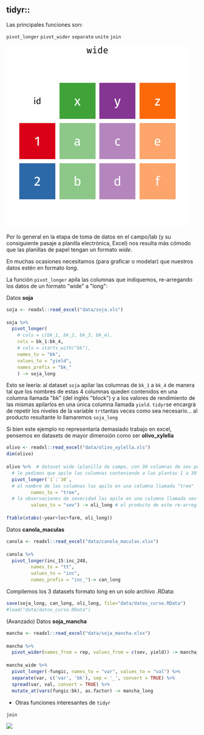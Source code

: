 ## tidyr::

Las principales funciones son:

`pivot_longer` `pivot_wider` `separate` `unite` `join` 

![](fig/tidyr-pivot_wider_longer.gif)

Por lo general en la etapa de toma de datos en el campo/lab (y su consiguiente pasaje a planilla electrónica, Excel) nos resulta más cómodo que las planillas de papel tengan un formato *wide*.  

En muchas ocasiones necesitamos (para graficar o modelar) que nuestros datos estén en formato *long*. 

La función `pivot_longer` apila las columnas que indiquemos, re-arregando los datos de un formato "wide" a "long":

Datos **soja**


```r
soja <- readxl::read_excel("data/soja.xls")

soja %>% 
  pivot_longer(
    # cols = c(bk_1, bk_2, bk_3, bk_4),
    cols = bk_1:bk_4,
    # cols = starts_with("bk"),
    names_to = "bk", 
    values_to = "yield", 
    names_prefix = "bk_"
    ) -> soja_long
```

Esto se leería: al dataset `soja` apilar las columnas de `bk_1` a `bk_4` de manera tal que los nombres de estas 4 columnas queden contenidos en una columna llamada "bk" (del inglés "block") y a los valores de rendimiento de las mismas apilarlos en una única columna llamada `yield`. `tidyr`se encargrá de repetir los niveles de la variable `trt`tantas veces como sea necesario... al producto resultante lo llamaremos `soja_long`

Si bien este ejemplo no representaría demasiado trabajo en excel, pensemos en datasets de mayor dimensión como ser **olivo_xylella**


```r
olivo <- readxl::read_excel("data/olivo_xylella.xls")
dim(olivo)

olivo %>%  # dataset wide (planilla de campo, con 30 columnas de sev por arbol individual)
  # le pedimos que apile las columnas conteniendo a las plantas 1 a 30
  pivot_longer(`1`:`30`, 
  # el nombre de las columnas las apile en una columna llamada "tree"
         names_to = "tree",
  # la observaciones de severidad las apile en una columna llamada sev
         values_to = "sev") -> oli_long # el producto de este re-arreglo se llamará "oli_long"

ftable(xtabs(~year+loc+farm, oli_long))
```

Datos **canola_maculas**


```r
canola <- readxl::read_excel("data/canola_maculas.xlsx")

canola %>%  
  pivot_longer(inc_15:inc_248, 
         names_to = "tt", 
         values_to = "inc", 
         names_prefix = "inc_")-> can_long
```

Compilemos los 3 datasets formato long en un solo archivo .RData:


```r
save(soja_long, can_long, oli_long, file="data/datos_curso.RData")
#load("data/datos_curso.RData")
```

(Avanzado) Datos **soja_mancha**


```r
mancha <- readxl::read_excel("data/soja_mancha.xlsx")

mancha %>% 
  pivot_wider(names_from = rep, values_from = c(sev, yield)) -> mancha_wide

mancha_wide %>% 
  pivot_longer(-fungic, names_to = "var", values_to = "val") %>% 
  separate(var, c('var', 'bk'), sep = '_', convert = TRUE) %>% 
  spread(var, val, convert = TRUE) %>% 
  mutate_at(vars(fungic:bk), as.factor) -> mancha_long
```

 - Otras funciones interesantes de `tidyr`

`join`

![](fig/tydir_join.png)

